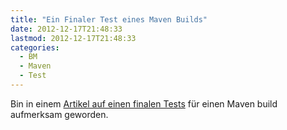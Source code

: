 ```yaml
---
title: "Ein Finaler Test eines Maven Builds"
date: 2012-12-17T21:48:33
lastmod: 2012-12-17T21:48:33
categories:
  - BM
  - Maven
  - Test
---
```

Bin in einem <a href="http://developer-blog.cloudbees.com/2012/12/maven-and-hack.html"  title="Maven Install Hack">Artikel auf einen finalen Tests</a> für einen Maven build aufmerksam geworden.
